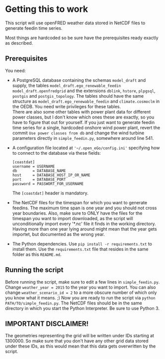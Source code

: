 # Getting this to work

This script will use openFRED weather data stored in NetCDF files to
generate feedin time series.

Most things are hardcoded so be sure have the prerequisites ready
exactly as described.

## Prerequisites

You need:

  * A PostgreSQL database containing the schemas `model_draft` and
    supply, the tables `model_draft.ego_renewable_feedin`
    `model_draft.openfredgrid` and the extensions `dblink`, `hstore`,
    `plpgsql`, `postgis` and `postgis_topology`. The tables should have
    the same structure as `model_draft.ego_renewable_feedin` and
    `climate.cosmoclm` in the OEDB. You need write privileges for these
    tables.  
    There are also some other tables with power plant data for different
    power classes, but I don't know which ones these are exactly, so you
    have to figure that out for yourself. If you just want to generate
    feedin time series for a single, hardcoded onshore wind power plant,
    revert the commit `Use power classes from db` and change the wind
    turbine parameters directly in `simple_feedin.py`, somewhere around
    line 541.

  * A configuration file located at `'~/.open_eGo/config.ini'`
    specifying how to connect to the database via these fields:

    ```
    [coastdat]
    username = USERNAME
    db       = DATABASE_NAME
    host     = DATABASE_HOST_IP_OR_NAME
    port     = DATABASE_PORT
    password = PASSWORT_FOR_USERNAME
    ```

    The `[coastdat]` header is mandatory.

  * The NetCDF files for the timespan for which you want to generate
    feedins. The maximum time span is one year and you should not cross
    year boundaries. Also, make sure to ONLY have the files for the
    timespan you want to import downloaded, as the script will
    unconditionally import every '*.nc' file it finds in the working
    directory. Having more than one year lying around might mean that
    the year gets importet, but documented as the wrong year.

  * The Python dependencies. Use `pip install -r requirements.txt` to
    install them. Use the `requirements.txt` file that resides in the
    same folder as this `README.md`.


## Running the script

Before running the script, make sure to edit a few lines in
`simple_feedin.py`. Change `weather_year = 2015` to the year you want to
import. You can also change `weather_scenario_id = 2` to a more obscure
number of which only you know what it means. ;) Now you are ready to
run the script via `python PATH/TO/simple_feedin.py`. The NetCDF files
should be in the same directory in which you start the Python
Interpreter. Be sure to use Python 3.

## IMPORTANT DISCLAIMER!

The geometries representing the grid will be written under IDs starting at
1300000. So make sure that you don't have any other grid data stored under
these IDs, as this would mean that this data gets overwritten by the script.

